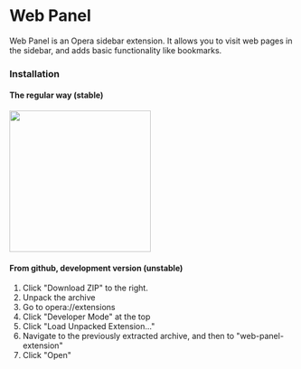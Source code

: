 # Web Panel

Web Panel is an Opera sidebar extension. It allows you to visit web pages in the sidebar, and adds basic functionality like bookmarks.

### Installation

#### The regular way (stable)

<a href="https://addons.opera.com/extensions/details/web-panel/"><img src="https://dev.opera.com/extensions/branding-guidelines/addons_206x58_en@2x.png" width=250></a>

#### From github, development version (unstable)

1. Click "Download ZIP" to the right.
2. Unpack the archive
3. Go to opera://extensions
4. Click "Developer Mode" at the top
5. Click "Load Unpacked Extension..."
6. Navigate to the previously extracted archive, and then to "web-panel-extension"
7. Click "Open"
